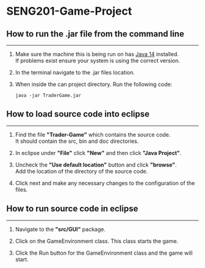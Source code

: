 # **SENG201**-Game-Project

## How to run the .jar file from the command line

---

1.
    Make sure the machine this is being run on has [Java 14][javaWebsite] installed.  
    If problems exist ensure your system is using the correct version.

2.
    In the terminal navigate to the .jar files location.

3.
    When inside the can project directory. Run the following code:

    ```Console
    java -jar TraderGame.jar
    ```

## How to load source code into eclipse

---

1.
    Find the file **"Trader-Game"** which contains the source code.  
    It should contain the src, bin and doc directories.

2.
    In eclipse under **"File"** click **"New"** and then click **"Java Project"**.

3.
    Uncheck the **"Use default location"** button and click **"browse"**.  
    Add the location of the directory of the source code.

4.
    Click next and make any necessary changes to the configuration of the files.

## How to run source code in eclipse

---

1.
    Navigate to the **"src/GUI"** package.

2.
    Click on the GameEnvironment class. This class starts the game.

3.
    Click the Run button for the GameEnvironment class and the game will start.

[javaWebsite]: https://www.oracle.com/java/technologies/javase/jdk14-archive-downloads.html "Java-14 Archive Download"
